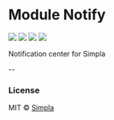 # Module Notify
![][bower-badge] [![][travis-badge]][travis-url] [![][bowerdeps-badge]][bowerdeps-url] [![][npmdevdeps-badge]][npmdevdeps-url]


Notification center for Simpla

--

### License

MIT © [Simpla](admin@simpla.io)

[bower-badge]: https://img.shields.io/bower/v/sm-module-notify.svg
[travis-badge]: https://img.shields.io/travis/simplaio/sm-module-notify.svg
[travis-url]: https://travis-ci.org/simplaio/sm-module-notify
[bowerdeps-badge]: https://img.shields.io/gemnasium/simplaio/sm-module-notify.svg
[bowerdeps-url]: https://gemnasium.com/bower/sm-module-notify
[npmdevdeps-badge]: https://img.shields.io/david/dev/simplaio/sm-module-notify.svg?theme=shields.io
[npmdevdeps-url]: https://david-dm.org/dev/simplaio/sm-module-notify#info=devDependencies
